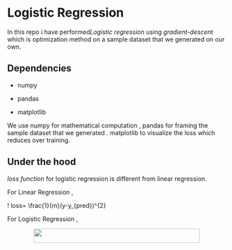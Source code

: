 # Logistic Regression

In this repo i have performed*Logistic regression* using *gradient-descent* which is optimization method on a sample dataset that we generated on our own.

## Dependencies

- numpy

- pandas

- matplotlib

We use numpy for mathematical computation , pandas for framing the sample dataset that we generated . matplotlib to visualize the loss which reduces over training.

## Under the hood

 *loss function* for logistic regression is different from linear regression.

For Linear Regression ,

!
loss= \frac{1}{m}(y-y_{pred})^{2}


For Logistic Regression ,

<p align="center"><img src="/from_scratch/logistic_regression/gradient-descent/tex/990a43ac9c0e7b0d6a96fab23cf7db97.svg?invert_in_darkmode&sanitize=true" align=middle width=382.0617009pt height=32.990165999999995pt/></p>




